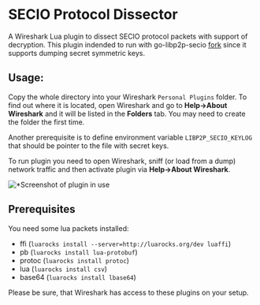 # SECIO Protocol Dissector

A Wireshark Lua plugin to dissect SECIO protocol packets with support of decryption. This plugin indended to run with go-libp2p-secio [fork](https://github.com/michaelvoronov/go-libp2p-secio) since it supports dumping secret symmetric keys. 

## Usage:
Copy the whole directory into your Wireshark `Personal Plugins` folder. To find out where it is located, open Wireshark and go to **Help->About Wireshark** and it will be listed in the **Folders** tab. You may need to create the folder the first time.

Another prerequisite is to define environment variable `LIBP2P_SECIO_KEYLOG` that should be pointer to the file with secret keys.

To run plugin you need to open Wireshark, sniff (or load from a dump) network traffic and then activate plugin via **Help->About Wireshark**.

![*Screenshot of plugin in use](https://raw.githubusercontent.com/michaelvoronov/secio-dissector/master/img/screen_1.png)

## Prerequisites

You need some lua packets installed:
   - ffi (`luarocks install --server=http://luarocks.org/dev luaffi`)
   - pb (`luarocks install lua-protobuf`) 
   - protoc (`luarocks install protoc`)
   - lua (`luarocks install csv`)
   - base64 (`luarocks install lbase64`)
   
Please be sure, that Wireshark has access to these plugins on your setup.
